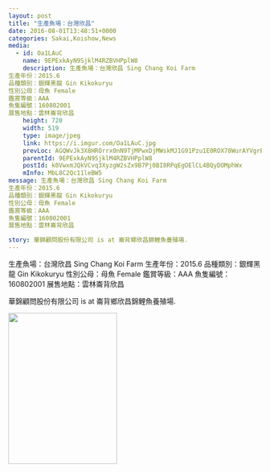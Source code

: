 ```yaml
---
layout: post
title: "生產魚場：台灣欣昌" 
date: 2016-08-01T13:48:51+0000 
categories: Sakai,Koishow,News 
media:
  - id: Oa1LAuC
    name: 9EPExkAyN9SjklM4RZBVHPplW8
    description: 生產魚場：台灣欣昌 Sing Chang Koi Farm
生產年份：2015.6
品種類別：銀輝黑龍 Gin Kikokuryu
性別公母：母魚 Female
鑑賞等級：AAA
魚隻編號：160802001
展售地點：雲林崙背欣昌
    height: 720
    width: 519
    type: image/jpeg
    link: https://i.imgur.com/Oa1LAuC.jpg
    prevLoc: AGQWvJk3X8HROrrx0nN9TjMPwxDjMWskMJ1G91Pzu1E0ROX78WurAYVgrBrMiLXW9E4AwgIDZk6g5PW7Sy36Allz9YUEv88Q3YDWu6JAOBjz7MCXJZmOE96lHrRm5z3lY1F3YD7J241NIxr259VJvYcAw059ZMvEc186PANNjrHNgD2Kk33jSvLk0XvZQ9sPzxOG1vXoHBJk4A8ZoOFgMYz86oEgt8xrmEZ2xEfwq4yPQyVGumZPKpgPqMcp7j58Rmzn
    parentId: 9EPExkAyN9SjklM4RZBVHPplW8
    postId: k0VwxmJQkVCvq3XyzgW2sZx9B7Pj0BI8RPqEgOElCL4BQyDOMphWx
    mInfo: MbL8C2Qc11leBW5
message: 生產魚場：台灣欣昌 Sing Chang Koi Farm
生產年份：2015.6
品種類別：銀輝黑龍 Gin Kikokuryu
性別公母：母魚 Female
鑑賞等級：AAA
魚隻編號：160802001
展售地點：雲林崙背欣昌
story: 華錦顧問股份有限公司 is at 崙背鄉欣昌錦鯉魚養殖場.
---
```


生產魚場：台灣欣昌 Sing Chang Koi Farm
生產年份：2015.6
品種類別：銀輝黑龍 Gin Kikokuryu
性別公母：母魚 Female
鑑賞等級：AAA
魚隻編號：160802001
展售地點：雲林崙背欣昌
 
 
華錦顧問股份有限公司 is at 崙背鄉欣昌錦鯉魚養殖場.


<a href="https://i.imgur.com/Oa1LAuC.jpg"><img src="https://i.imgur.com/Oa1LAuC.jpg" height="300" width="216" /></a> 
 
